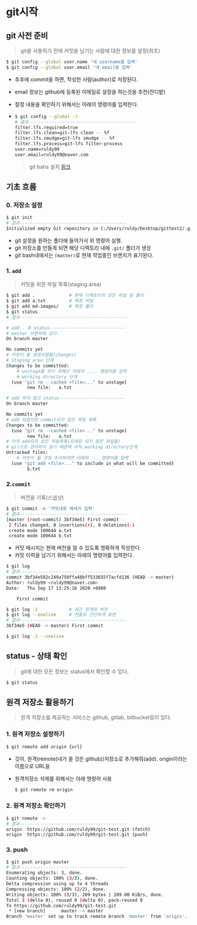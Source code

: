 # git시작



## git 사전 준비

> git을 사용하기 전에 커밋을 남기는 사람에 대한 정보를 설정(최초)

```bash
$ git config --global user.name '내 username을 입력'
$ git config --global user.email '내 email을 입력'
```

* 추후에 commit을 하면, 작성한 사람(author)로 저장된다.

* email 정보는 github에 등록된 이메일로 설정을 하는것을 추천(잔디밭)

* 절정 내용을 확인하기 위해서는 아래의 명령어를 입력한다.

* ```bash
  $ git config --global -l
  # 결과-----------------------------------------
  filter.lfs.required=true
  filter.lfs.clean=git-lfs clean -- %f
  filter.lfs.smudge=git-lfs smudge -- %f
  filter.lfs.process=git-lfs filter-process
  user.name=ruldy99
  user.email=ruldy99@naver.com
  ```

  > git bahs 설치 [링크](https://gitforwindows.org/)



## 기초 흐름

### 0. 저장소 설정

```bash
$ git init
# 결과-----------------------------------------
Initialized empty Git repository in C:/Users/ruldy/Desktop/gittest2/.git/
```

* git 설정을 원하는 폴더에 들어가서 위 명령어 실행.
* git 저장소를 만들게 되면 해당 디렉토리 내에 `.git/` 폴더가 생성
* git bash내에서는 `(master)`로 현재 작업중인 브랜치가 표기된다.

### 1. `add`

> 커밋을 위한 파일 목록(staging area)

```bash
$ git add . 			# 현재 디렉토리의 모든 파일 및 폴더
$ git add a.txt			# 특정 파일
$ git add md-images/	# 특정 폴더
$ git status
# 결과-----------------------------------------

# add . 후 status-----------------------------
# master 브랜치에 있다.
On branch master

No commits yet
# 커밋이 될 변경사항들(changes)
# Staging area 단계
Changes to be committed:
	# unstage를 하기 위해선 아래의 .... 명령어를 입력
	# working directory 단계
  (use "git rm --cached <file>..." to unstage)
        new file:   a.txt

# add 하지 않고 status-------------------------
On branch master

No commits yet
# add 되었지만 commit되지 않은 파일 목록
Changes to be committed:
  (use "git rm --cached <file>..." to unstage)
        new file:   a.txt
# 아직 add되지 않은 파일목록(트래킹 되지 않은 파일들)
# git으로 관리하지 않기 때문에 아직 working directory단계
Untracked files:
	# 커밋이 될 것에 추가하려면 아래의 ... 명령어를 입력
  (use "git add <file>..." to include in what will be committed)
        b.txt

```

### 2.`commit`

> 버전을 기록(스냅샷)

```bash
$ git commit -m '커밋내용 메세지 입력'
# 결과-----------------------------------------
[master (root-commit) 3bf34e5] First commit
 2 files changed, 0 insertions(+), 0 deletions(-)
 create mode 100644 a.txt
 create mode 100644 b.txt

```

* 커밋 메시지는 현재 버전을 알 수 있도록 명확하게 작성한다.
* 커밋 이력을 남기기 위해서는 아래의 명령어를 입력한다.

```bash
$ git log
# 결과-----------------------------------------
commit 3bf34e582c249a750ffa48bff533655f7acfd136 (HEAD -> master)
Author: ruldy99 <ruldy99@naver.com>
Date:   Thu Sep 17 13:25:16 2020 +0900

    First commit

$ git log -1			# 최근 한개의 버전
$ git log --oneline		# 한줄로 간단하게 표현
# 결과-----------------------------------------
3bf34e5 (HEAD -> master) First commit

$ git log -1 --oneline	
```

## status - 상태 확인

> git에 대한 모든 정보는 status에서 확인할 수 있다.

```bash
$ git status
```



## 원격 저장소 활용하기

> 원격 저장소를 제공하는 서비스는 github, gitlab, bitbucket등이 있다.

### 1. 원격 저장소 설정하기

```bash
$ git remote add origin {url}
```

* 깃아, 원격(remote(내가 쓸 것은 github))저장소로 추가해줘(add). origin이라는 이름으로 URL을

* 원격저장소 삭제를 위해서는 아래 명령어 사용

  ```bash
  $ git remote rm origin
  ```

  

### 2. 원격 저장소 확인하기

```bash
$ git remote -v
# 결과-----------------------------------------
origin  https://github.com/ruldy99/git-test.git (fetch)
origin  https://github.com/ruldy99/git-test.git (push)
```

### 3. push

```bash
$ git push origin master
# 결과-----------------------------------------
Enumerating objects: 3, done.
Counting objects: 100% (3/3), done.
Delta compression using up to 4 threads
Compressing objects: 100% (2/2), done.
Writing objects: 100% (3/3), 209 bytes | 209.00 KiB/s, done.
Total 3 (delta 0), reused 0 (delta 0), pack-reused 0
To https://github.com/ruldy99/git-test.git
 * [new branch]      master -> master
Branch 'master' set up to track remote branch 'master' from 'origin'.
```


